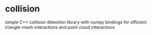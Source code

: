 # collision
simple C++ collision detection library with numpy bindings for efficient triangle-mesh interactions and point cloud interactions
